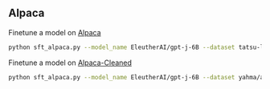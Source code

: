 ## Alpaca

Finetune a model on [Alpaca](https://huggingface.co/datasets/tatsu-lab/alpaca)
```bash
python sft_alpaca.py --model_name EleutherAI/gpt-j-6B --dataset tatsu-lab/alpaca
```

Finetune a model on [Alpaca-Cleaned](https://huggingface.co/datasets/yahma/alpaca-cleaned)
```bash
python sft_alpaca.py --model_name EleutherAI/gpt-j-6B --dataset yahma/alpaca-cleaned
```
